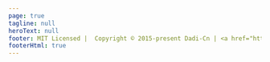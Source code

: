 ```yaml
---
page: true
tagline: null
heroText: null
footer: MIT Licensed |  Copyright © 2015-present Dadi-Cn | <a href="https://beian.miit.gov.cn/#/Integrated/index" target="_blank">鲁ICP备13016276号-8</a>
footerHtml: true
---
```

<script setup>
import Home from '@theme/components/Home.vue'
</script>
<Home />
